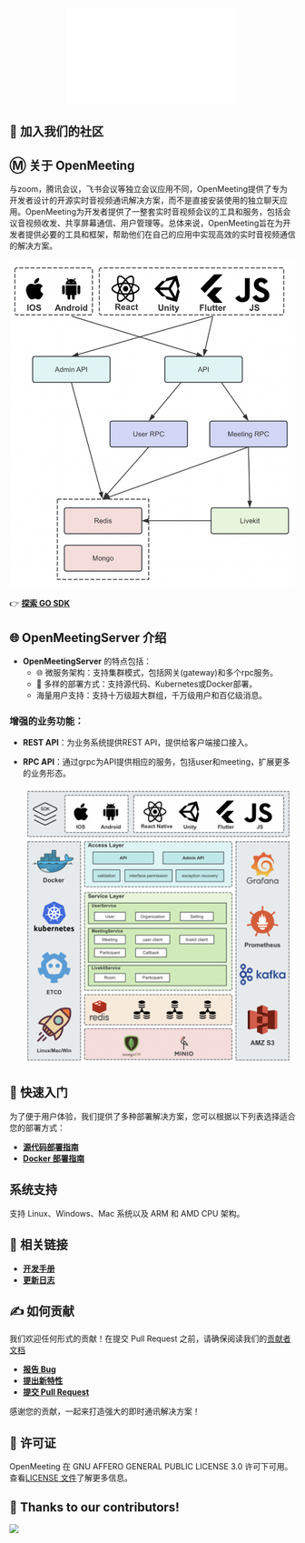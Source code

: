 <p align="center">
    <a href="https://openim.io">
        <img src="./assets/openim-logo.gif" width="60%" height="30%"/>
    </a>
</p>

<div align="center">


</div>


## :busts_in_silhouette: 加入我们的社区


## Ⓜ️ 关于 OpenMeeting

与zoom，腾讯会议，飞书会议等独立会议应用不同，OpenMeeting提供了专为开发者设计的开源实时音视频通讯解决方案，而不是直接安装使用的独立聊天应用。OpenMeeting为开发者提供了一整套实时音视频会议的工具和服务，包括会议音视频收发、共享屏幕通信、用户管理等。总体来说，OpenMeeting旨在为开发者提供必要的工具和框架，帮助他们在自己的应用中实现高效的实时音视频通信的解决方案。

![App-OpenIM 关系](./assets/open-meeting-design.png)

👉 **[探索 GO SDK](https://github.com/openimsdk/openim-sdk-core)**

## 🌐 OpenMeetingServer 介绍

+ **OpenMeetingServer** 的特点包括：
    - 🌐 微服务架构：支持集群模式，包括网关(gateway)和多个rpc服务。
    - 🚀 多样的部署方式：支持源代码、Kubernetes或Docker部署。
    - 海量用户支持：支持十万级超大群组，千万级用户和百亿级消息。

### 增强的业务功能：

+ **REST API**：为业务系统提供REST API，提供给客户端接口接入。

+ **RPC API**：通过grpc为API提供相应的服务，包括user和meeting，扩展更多的业务形态。

  ![整体架构](./assets/architecture-layers.png)



## :rocket: 快速入门

为了便于用户体验，我们提供了多种部署解决方案，您可以根据以下列表选择适合您的部署方式：

+ **[源代码部署指南](https://docs.openim.io/guides/gettingStarted/imSourceCodeDeployment)**
+ **[Docker 部署指南](https://docs.openim.io/guides/gettingStarted/dockerCompose)**

## 系统支持

支持 Linux、Windows、Mac 系统以及 ARM 和 AMD CPU 架构。

## :link: 相关链接

+ **[开发手册](https://docs.openim.io/)**
+ **[更新日志](https://github.com/openimsdk/open-im-server/blob/main/CHANGELOG.md)**

## :writing_hand: 如何贡献

我们欢迎任何形式的贡献！在提交 Pull Request 之前，请确保阅读我们的[贡献者文档](https://github.com/openimsdk/open-im-server/blob/main/CONTRIBUTING.md)

+ **[报告 Bug](https://github.com/openimsdk/open-im-server/issues/new?assignees=&labels=bug&template=bug_report.md&title=)**
+ **[提出新特性](https://github.com/openimsdk/open-im-server/issues/new?assignees=&labels=enhancement&template=feature_request.md&title=)**
+ **[提交 Pull Request](https://github.com/openimsdk/open-im-server/pulls)**

感谢您的贡献，一起来打造强大的即时通讯解决方案！

## :closed_book: 许可证

OpenMeeting 在 GNU AFFERO GENERAL PUBLIC LICENSE 3.0 许可下可用。查看[LICENSE 文件](https://github.com/openimsdk/openmeeting-server/blob/main/LICENSE)了解更多信息。

## 🔮 Thanks to our contributors!

<a href="https://github.com/openimsdk/open-im-server/graphs/contributors">
  <img src="https://contrib.rocks/image?repo=openimsdk/open-im-server" />
</a>
